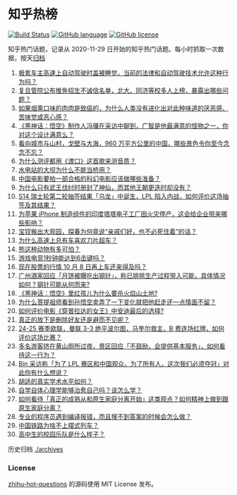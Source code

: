 # 知乎热榜
[![Build Status](https://github.com/ToWeLong/zhihu-hot-questions/workflows/CI/badge.svg)](https://github.com/ToWeLong/zhihu-hot-questions/actions)
[![GitHub language](https://img.shields.io/badge/language-golang-orange.svg)](https://golang.org/)
[![GitHub license](https://img.shields.io/github/license/ToWeLong/zhihu-hot-questions)](https://github.com/ToWeLong/zhihu-hot-questions/blob/main/LICENSE)

知乎热门话题，记录从 2020-11-29 日开始的知乎热门话题。每小时抓取一次数据，按天[归档](./archives)

<!-- BEGIN -->

1. [极氪车主高速上自动驾驶时盖被睡觉，当前的法律和自动驾驶技术允许这种行为吗？](https://www.zhihu.com/question/728626015)
1. [复旦管院公布推免招生不诚信名单，北大、同济等校多人上榜，暴露出哪些问题？](https://www.zhihu.com/question/729606763)
1. [如果烟熏口味的肉肉是致癌的，为什么人类没有进化出对此种味道的厌恶感、苦味觉或恶心感？](https://www.zhihu.com/question/716578852)
1. [《黑神话：悟空》制作人冯骥在采访中聊到，广智是他最满意的怪物之一，你对这个设计满意么？](https://www.zhihu.com/question/665338207)
1. [看向城市与山村，戈壁与大海，960 万平方公里的中国，哪些景色令你至今念念不忘？](https://www.zhihu.com/question/667514899)
1. [为什么测评都用《渡口》这首歌来测音质？](https://www.zhihu.com/question/667849815)
1. [水电站的大坝为什么不能当桥用？](https://www.zhihu.com/question/348861282)
1. [中国电影要拍一部合格的科幻电影应该做哪些准备？](https://www.zhihu.com/question/24442619)
1. [为什么只有武王伐纣时册封了神仙，而其他王朝更迭时却没有？](https://www.zhihu.com/question/499915898)
1. [S14 瑞士轮第二轮抽签结果「乌龙」中诞生，LPL 陷入内战，如何评价这场抽签及其结果？](https://www.zhihu.com/question/733001399)
1. [为苹果 iPhone 制造组件的印度塔塔电子工厂因火灾停产，这会给企业带来哪些影响？](https://www.zhihu.com/question/682326170)
1. [宝钗搬出大观园，探春为何竟说“亲戚们好，也不必死住着”的话？](https://www.zhihu.com/question/644847373)
1. [为什么高速上总有车喜欢刀片超车？](https://www.zhihu.com/question/667675868)
1. [熊这种动物有多可怕？](https://www.zhihu.com/question/624607620)
1. [游戏电竞1秒钟能达到6击键吗？](https://www.zhihu.com/question/562660937)
1. [现在股票的行情 10 月 8 日再上车还来得及吗？](https://www.zhihu.com/question/722965615)
1. [广州酒家回应「月饼被曝吃出钢针」，称已排除生产过程带入可能，具体情况如何？钢针可能从何而来?](https://www.zhihu.com/question/683442973)
1. [《黑神话：悟空》里红孩儿为什么要杀火焰山土地?](https://www.zhihu.com/question/667185926)
1. [为什么菩提祖师看到孙悟空卖弄了一下变化就把他赶走还一点情面不留？](https://www.zhihu.com/question/667620165)
1. [如何评价电影《穿普拉达的女王》中安迪最后的选择?](https://www.zhihu.com/question/284563589)
1. [真正的放下是删除好友还是避而不见呢？](https://www.zhihu.com/question/701128683)
1. [24-25 赛季欧联，曼联 3-3 绝平波尔图，马奎尔救主，B 费连场红牌，如何评价这场比赛？](https://www.zhihu.com/question/733035827)
1. [多名游客挤在黄山厕所过夜，景区回应「不鼓励，会提供基本服务」，如何看待这一行为？](https://www.zhihu.com/question/730967953)
1. [Bin 采访称「为了 LPL 赛区和中国观众，为了所有人，这次我们必须夺冠」对此你有什么想说？](https://www.zhihu.com/question/705966755)
1. [胡适的真实学术水平如何？](https://www.zhihu.com/question/631203290)
1. [自学自体心理学能够治愈自己吗？该怎么学？](https://www.zhihu.com/question/666945219)
1. [如何看待「真正的成熟从和原生家庭分离开始」这类观点？如何精神上做到跟原生家庭分离？](https://www.zhihu.com/question/671400737)
1. [专业的程序员遇到编译报错，而且搜不到答案的时候会怎么做？](https://www.zhihu.com/question/665680127)
1. [中国铁路为啥不上摆式列车？](https://www.zhihu.com/question/667761941)
1. [高中生的校园乐队是什么样子？](https://www.zhihu.com/question/575507865)

<!-- END -->

历史归档 [./archives](./archives)


### License
[zhihu-hot-questions](https://github.com/towelong/zhihu-hot-questions) 的源码使用 MIT License 发布。